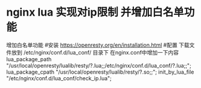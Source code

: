 # nginx lua 实现对ip限制 并增加白名单功能
增加白名单功能
#安装
https://openresty.org/en/installation.html
#配置
下载文件放到
/etc/nginx/conf.d/lua_conf/ 目录下
在nginx.conf中增加一下内容
        lua_package_path "/usr/local/openresty/lualib/resty/?.lua;;/etc/nginx/conf.d/lua_conf/?.lua;;";
        lua_package_cpath "/usr/local/openresty/lualib/resty/?.so;;";
        init_by_lua_file "/etc/nginx/conf.d/lua_conf/check_ip.lua";
